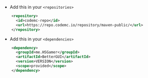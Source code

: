 * Add this in your `<repositories>`
```xml
    <repository>
      <id>codemc-repo</id>
      <url>https://repo.codemc.io/repository/maven-public/</url>
    </repository>
```
* Add this in your `<dependencies>`
```xml
    <dependency>
      <groupId>me.HSGamer</groupId>
      <artifactId>BetterGUI</artifactId>
      <version>VERSION</version>
      <scope>provided</scope>
    </dependency>
```